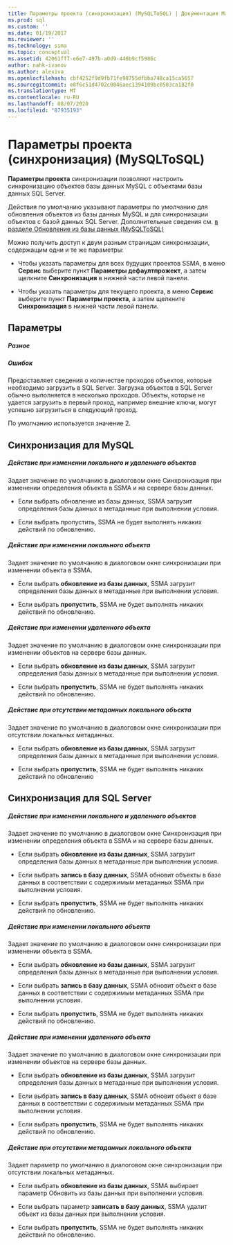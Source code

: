 ```yaml
---
title: Параметры проекта (синхронизация) (MySQLToSQL) | Документация Майкрософт
ms.prod: sql
ms.custom: ''
ms.date: 01/19/2017
ms.reviewer: ''
ms.technology: ssma
ms.topic: conceptual
ms.assetid: 42061ff7-e6e7-497b-a0d9-440b9cf5986c
author: nahk-ivanov
ms.author: alexiva
ms.openlocfilehash: cbf4252f9d9fb71fe98755dfbba748ca15ca5657
ms.sourcegitcommit: e8f6c51d4702c0046aec1394109bc0503ca182f0
ms.translationtype: MT
ms.contentlocale: ru-RU
ms.lasthandoff: 08/07/2020
ms.locfileid: "87935193"
---
```

# <a name="project-settings-synchronization-mysqltosql"></a>Параметры проекта (синхронизация) (MySQLToSQL)
**Параметры проекта** синхронизации позволяют настроить синхронизацию объектов базы данных MySQL с объектами базы данных SQL Server.  
  
Действия по умолчанию указывают параметры по умолчанию для обновления объектов из базы данных MySQL и для синхронизации объектов с базой данных SQL Server. Дополнительные сведения см. [в разделе Обновление из базы данных &#40;MySQLToSQL&#41;](../../ssma/mysql/refresh-from-database-mysqltosql.md)  
  
Можно получить доступ к двум разным страницам синхронизации, содержащим одни и те же параметры:  
  
-   Чтобы указать параметры для всех будущих проектов SSMA, в меню **Сервис** выберите пункт **Параметры дефаултпрожект**, а затем щелкните **Синхронизация** в нижней части левой панели.  
  
-   Чтобы указать параметры для текущего проекта, в меню **Сервис** выберите пункт **Параметры проекта**, а затем щелкните **Синхронизация** в нижней части левой панели.  
  
## <a name="options"></a>Параметры  
  
##### <a name="misc"></a>Разное  
  
##### <a name="attempts"></a>Ошибок  
Предоставляет сведения о количестве проходов объектов, которые необходимо загрузить в SQL Server. Загрузка объектов в SQL Server обычно выполняется в несколько проходов. Объекты, которые не удается загрузить в первый проход, например внешние ключи, могут успешно загрузиться в следующий проход.  
  
По умолчанию используется значение 2.  
  
## <a name="synchronization-for-mysql"></a>Синхронизация для MySQL  
  
##### <a name="action-on-local-and-remote-object-change"></a>Действие при изменении локального и удаленного объектов  
Задает значение по умолчанию в диалоговом окне Синхронизация при изменении определения объекта в SSMA и на сервере базы данных.  
  
-   Если выбрать обновление из базы данных, SSMA загрузит определения базы данных в метаданные при выполнении условия.  
  
-   Если выбрать пропустить, SSMA не будет выполнять никаких действий по обновлению.  
  
##### <a name="action-on-local-object-change"></a>Действие при изменении локального объекта  
Задает значение по умолчанию в диалоговом окне синхронизации при изменении объекта в SSMA.  
  
-   Если выбрать **обновление из базы данных**, SSMA загрузит определения базы данных в метаданные при выполнении условия.  
  
-   Если выбрать **пропустить**, SSMA не будет выполнять никаких действий по обновлению.  
  
##### <a name="action-on-remote-object-change"></a>Действие при изменении удаленного объекта  
Задает значение по умолчанию в диалоговом окне синхронизации при изменении объектов на сервере базы данных.  
  
-   Если выбрать **обновление из базы данных**, SSMA загрузит определения базы данных в метаданные при выполнении условия.  
  
-   Если выбрать **пропустить**, SSMA не будет выполнять никаких действий по обновлению.  
  
##### <a name="action-when-local-object-metadata-is-missing"></a>Действие при отсутствии метаданных локального объекта  
Задает значение по умолчанию в диалоговом окне синхронизации при отсутствии локальных метаданных.  
  
-   Если выбрать **обновление из базы данных**, SSMA загрузит определения базы данных в метаданные при выполнении условия.  
  
-   Если выбрать **пропустить**, SSMA не будет выполнять никаких действий по обновлению  
  
## <a name="synchronization-for-sql-server"></a>Синхронизация для SQL Server  
  
##### <a name="action-on-local-and-remote-object-change"></a>Действие при изменении локального и удаленного объектов  
Задает значение по умолчанию в диалоговом окне Синхронизация при изменении определения объекта в SSMA и на сервере базы данных.  
  
-   Если выбрать **обновление из базы данных**, SSMA загрузит определения базы данных в метаданные при выполнении условия.  
  
-   Если выбрать **запись в базу данных**, SSMA обновит объекты в базе данных в соответствии с содержимым метаданных SSMA при выполнении условия.  
  
-   Если выбрать **пропустить**, SSMA не будет выполнять никаких действий по обновлению.  
  
##### <a name="action-on-local-object-change"></a>Действие при изменении локального объекта  
Задает значение по умолчанию в диалоговом окне синхронизации при изменении объекта в SSMA.  
  
-   Если выбрать **обновление из базы данных**, SSMA загрузит определения базы данных в метаданные при выполнении условия.  
  
-   Если выбрать **запись в базу данных**, SSMA обновит объект в базе данных в соответствии с содержимым метаданных SSMA при выполнении условия.  
  
-   Если выбрать **пропустить**, SSMA не будет выполнять никаких действий по обновлению.  
  
##### <a name="action-on-remote-object-change"></a>Действие при изменении удаленного объекта  
Задает значение по умолчанию в диалоговом окне синхронизации при изменении объектов на сервере базы данных.  
  
-   Если выбрать **обновление из базы данных**, SSMA загрузит определения базы данных в метаданные при выполнении условия.  
  
-   Если выбрать **запись в базу данных**, SSMA обновит объект в базе данных в соответствии с содержимым метаданных SSMA при выполнении условия.  
  
-   Если выбрать **пропустить**, SSMA не будет выполнять никаких действий по обновлению.  
  
##### <a name="action-when-local-object-metadata-is-missing"></a>Действие при отсутствии метаданных локального объекта  
Задает параметр по умолчанию в диалоговом окне синхронизации при отсутствии локальных метаданных.  
  
-   Если выбрать **обновление из базы данных**, SSMA выбирает параметр Обновить из базы данных при выполнении условия.  
  
-   Если выбрать параметр **записать в базу данных**, SSMA удалит объект из базы данных при выполнении условия.  
  
-   Если выбрать **пропустить**, SSMA не будет выполнять никаких действий по обновлению.  
  
